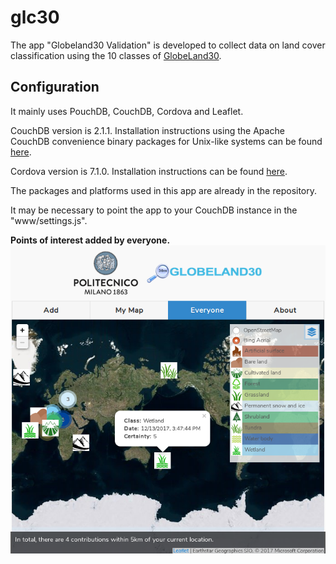 # glc30

The app "Globeland30 Validation" is developed to collect data on land cover classification using the 10 classes of [GlobeLand30](http://www.globallandcover.com/GLC30Download/index.aspx).

## Configuration
It mainly uses PouchDB, CouchDB, Cordova and Leaflet.

CouchDB version is 2.1.1. Installation instructions using the Apache CouchDB convenience binary packages for Unix-like systems can be found [here](http://docs.couchdb.org/en/2.1.1/install/unix.html).

Cordova version is 7.1.0. Installation instructions can be found [here](https://cordova.apache.org/docs/en/latest/guide/cli/).

The packages and platforms used in this app are already in the repository.

It may be necessary to point the app to your CouchDB instance in the "www/settings.js".

<b>Points of interest added by everyone.</b>
![everyonePois](screenshots/everyonePois.png)
